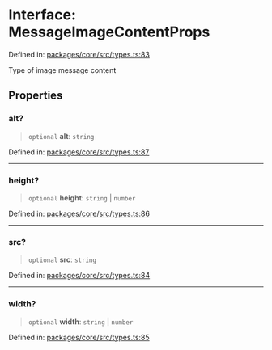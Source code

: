 # Interface: MessageImageContentProps

Defined in: [packages/core/src/types.ts:83](https://github.com/GeoDaCenter/openassistant/blob/2cb8f20a901f3385efeb40778248119c5e49db78/packages/core/src/types.ts#L83)

Type of image message content

## Properties

### alt?

> `optional` **alt**: `string`

Defined in: [packages/core/src/types.ts:87](https://github.com/GeoDaCenter/openassistant/blob/2cb8f20a901f3385efeb40778248119c5e49db78/packages/core/src/types.ts#L87)

***

### height?

> `optional` **height**: `string` \| `number`

Defined in: [packages/core/src/types.ts:86](https://github.com/GeoDaCenter/openassistant/blob/2cb8f20a901f3385efeb40778248119c5e49db78/packages/core/src/types.ts#L86)

***

### src?

> `optional` **src**: `string`

Defined in: [packages/core/src/types.ts:84](https://github.com/GeoDaCenter/openassistant/blob/2cb8f20a901f3385efeb40778248119c5e49db78/packages/core/src/types.ts#L84)

***

### width?

> `optional` **width**: `string` \| `number`

Defined in: [packages/core/src/types.ts:85](https://github.com/GeoDaCenter/openassistant/blob/2cb8f20a901f3385efeb40778248119c5e49db78/packages/core/src/types.ts#L85)
